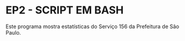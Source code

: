 # EP2 - SCRIPT EM BASH

Este programa mostra estatísticas do Serviço 156 da Prefeitura de São Paulo.

